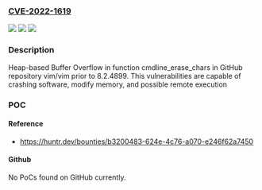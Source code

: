 ### [CVE-2022-1619](https://cve.mitre.org/cgi-bin/cvename.cgi?name=CVE-2022-1619)
![](https://img.shields.io/static/v1?label=Product&message=vim%2Fvim&color=blue)
![](https://img.shields.io/static/v1?label=Version&message=%3C%208.2.4899%20&color=brighgreen)
![](https://img.shields.io/static/v1?label=Vulnerability&message=CWE-122%20Heap-based%20Buffer%20Overflow&color=brighgreen)

### Description

Heap-based Buffer Overflow in function cmdline_erase_chars in GitHub repository vim/vim prior to 8.2.4899. This vulnerabilities are capable of crashing software, modify memory, and possible remote execution

### POC

#### Reference
- https://huntr.dev/bounties/b3200483-624e-4c76-a070-e246f62a7450

#### Github
No PoCs found on GitHub currently.

